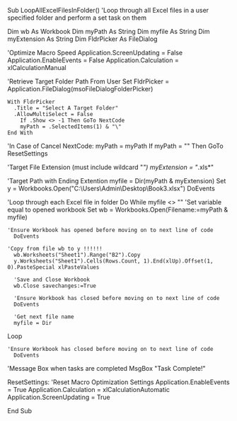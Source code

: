Sub LoopAllExcelFilesInFolder()
'Loop through all Excel files in a user specified folder and perform a set task on them

Dim wb As Workbook
Dim myPath As String
Dim myfile As String
Dim myExtension As String
Dim FldrPicker As FileDialog

'Optimize Macro Speed
  Application.ScreenUpdating = False
  Application.EnableEvents = False
  Application.Calculation = xlCalculationManual

'Retrieve Target Folder Path From User
  Set FldrPicker = Application.FileDialog(msoFileDialogFolderPicker)

    With FldrPicker
      .Title = "Select A Target Folder"
      .AllowMultiSelect = False
        If .Show <> -1 Then GoTo NextCode
        myPath = .SelectedItems(1) & "\"
    End With

'In Case of Cancel
NextCode:
  myPath = myPath
  If myPath = "" Then GoTo ResetSettings

'Target File Extension (must include wildcard "*")
  myExtension = "*.xls*"

'Target Path with Ending Extention
  myfile = Dir(myPath & myExtension)
  Set y = Workbooks.Open("C:\Users\Admin\Desktop\Book3.xlsx")
  DoEvents

'Loop through each Excel file in folder
  Do While myfile <> ""
    'Set variable equal to opened workbook
      Set wb = Workbooks.Open(Filename:=myPath & myfile)
      
    'Ensure Workbook has opened before moving on to next line of code
      DoEvents
    
    'Copy from file wb to y !!!!!!
      wb.Worksheets("Sheet1").Range("B2").Copy
      y.Worksheets("Sheet1").Cells(Rows.Count, 1).End(xlUp).Offset(1, 0).PasteSpecial xlPasteValues
      
      'Save and Close Workbook
      wb.Close savechanges:=True
      
      'Ensure Workbook has closed before moving on to next line of code
      DoEvents
      
      'Get next file name
      myfile = Dir
  Loop
      
    'Ensure Workbook has closed before moving on to next line of code
      DoEvents


'Message Box when tasks are completed
  MsgBox "Task Complete!"

ResetSettings:
  'Reset Macro Optimization Settings
    Application.EnableEvents = True
    Application.Calculation = xlCalculationAutomatic
    Application.ScreenUpdating = True

End Sub
